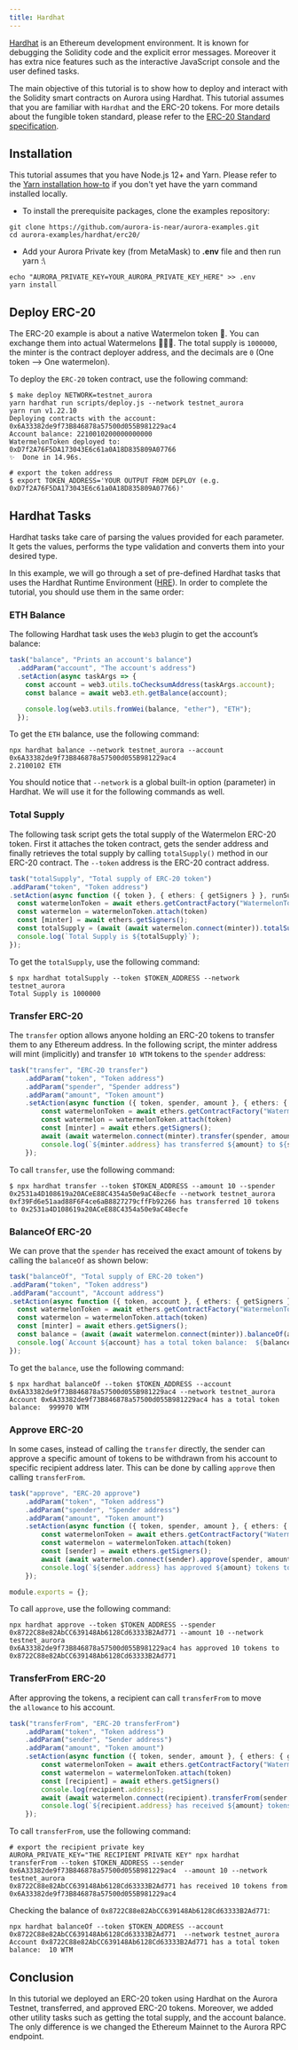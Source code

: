 ```yaml
---
title: Hardhat
---
```

[​](https://doc.aurora.dev/interact/hardhat/#introduction "Direct link to heading")[Hardhat](https://hardhat.org/) is an Ethereum development environment. It is known for debugging the Solidity code and the explicit error messages. Moreover it has extra nice features such as the interactive JavaScript console and the user defined tasks.

The main objective of this tutorial is to show how to deploy and interact with the Solidity smart contracts on Aurora using Hardhat. This tutorial assumes that you are familiar with `Hardhat` and the ERC-20 tokens. For more details about the fungible token standard, please refer to the [ERC-20 Standard specification](https://eips.ethereum.org/EIPS/eip-20).

## Installation[​](https://doc.aurora.dev/interact/hardhat/#installation "Direct link to heading")

This tutorial assumes that you have Node.js 12+ and Yarn. Please refer to the [Yarn installation how-to](https://classic.yarnpkg.com/en/docs/install#mac-stable) if you don't yet have the yarn command installed locally.

*   To install the prerequisite packages, clone the examples repository:

```shell
git clone https://github.com/aurora-is-near/aurora-examples.git
cd aurora-examples/hardhat/erc20/
```

*   Add your Aurora Private key (from MetaMask) to **.env** file and then run yarn :\


```shell
echo "AURORA_PRIVATE_KEY=YOUR_AURORA_PRIVATE_KEY_HERE" >> .env
yarn install
```

## Deploy ERC-20[​](https://doc.aurora.dev/interact/hardhat/#deploy-erc-20 "Direct link to heading")

The ERC-20 example is about a native Watermelon token 🍉. You can exchange them into actual Watermelons 🍉🍉🍉. The total supply is `1000000`, the minter is the contract deployer address, and the decimals are `0` (One token --> One watermelon).

To deploy the `ERC-20` token contract, use the following command:

```shell
$ make deploy NETWORK=testnet_aurora
yarn hardhat run scripts/deploy.js --network testnet_aurora
yarn run v1.22.10
Deploying contracts with the account: 0x6A33382de9f73B846878a57500d055B981229ac4
Account balance: 2210010200000000000
WatermelonToken deployed to: 0xD7f2A76F5DA173043E6c61a0A18D835809A07766
✨  Done in 14.96s.

# export the token address
$ export TOKEN_ADDRESS='YOUR OUTPUT FROM DEPLOY (e.g. 0xD7f2A76F5DA173043E6c61a0A18D835809A07766)'
```

## Hardhat Tasks[​](https://doc.aurora.dev/interact/hardhat/#hardhat-tasks "Direct link to heading")

Hardhat tasks take care of parsing the values provided for each parameter. It gets the values, performs the type validation and converts them into your desired type.

In this example, we will go through a set of pre-defined Hardhat tasks that uses the Hardhat Runtime Environment ([HRE](https://hardhat.org/advanced/hardhat-runtime-environment.html)). In order to complete the tutorial, you should use them in the same order:

### ETH Balance[​](https://doc.aurora.dev/interact/hardhat/#eth-balance "Direct link to heading")

The following Hardhat task uses the `Web3` plugin to get the account’s balance:

```typescript
task("balance", "Prints an account's balance")
  .addParam("account", "The account's address")
  .setAction(async taskArgs => {
    const account = web3.utils.toChecksumAddress(taskArgs.account);
    const balance = await web3.eth.getBalance(account);

    console.log(web3.utils.fromWei(balance, "ether"), "ETH");
  });
```

To get the `ETH` balance, use the following command:

```shell
npx hardhat balance --network testnet_aurora --account 0x6A33382de9f73B846878a57500d055B981229ac4
2.2100102 ETH
```

You should notice that `--network` is a global built-in option (parameter) in Hardhat. We will use it for the following commands as well.

### Total Supply[​](https://doc.aurora.dev/interact/hardhat/#total-supply "Direct link to heading")

The following task script gets the total supply of the Watermelon ERC-20 token. First it attaches the token contract, gets the sender address and finally retrieves the total supply by calling `totalSupply()` method in our ERC-20 contract. The `--token` address is the ERC-20 contract address.

```typescript
task("totalSupply", "Total supply of ERC-20 token")
.addParam("token", "Token address")
.setAction(async function ({ token }, { ethers: { getSigners } }, runSuper) {
  const watermelonToken = await ethers.getContractFactory("WatermelonToken")
  const watermelon = watermelonToken.attach(token)
  const [minter] = await ethers.getSigners();
  const totalSupply = (await (await watermelon.connect(minter)).totalSupply()).toNumber()
  console.log(`Total Supply is ${totalSupply}`);
});
```

To get the `totalSupply`, use the following command:

```shell
$ npx hardhat totalSupply --token $TOKEN_ADDRESS --network testnet_aurora
Total Supply is 1000000
```

### Transfer ERC-20[​](https://doc.aurora.dev/interact/hardhat/#transfer-erc-20 "Direct link to heading")

The `transfer` option allows anyone holding an ERC-20 tokens to transfer them to any Ethereum address. In the following script, the minter address will mint (implicitly) and transfer `10 WTM` tokens to the `spender` address:

```typescript
task("transfer", "ERC-20 transfer")
    .addParam("token", "Token address")
    .addParam("spender", "Spender address")
    .addParam("amount", "Token amount")
    .setAction(async function ({ token, spender, amount }, { ethers: { getSigners } }, runSuper) {
        const watermelonToken = await ethers.getContractFactory("WatermelonToken")
        const watermelon = watermelonToken.attach(token)
        const [minter] = await ethers.getSigners();
        await (await watermelon.connect(minter).transfer(spender, amount)).wait()
        console.log(`${minter.address} has transferred ${amount} to ${spender}`);
    });
```

To call `transfer`, use the following command:

```shell
$ npx hardhat transfer --token $TOKEN_ADDRESS --amount 10 --spender 0x2531a4D108619a20ACeE88C4354a50e9aC48ecfe --network testnet_aurora
0xf39Fd6e51aad88F6F4ce6aB8827279cffFb92266 has transferred 10 tokens to 0x2531a4D108619a20ACeE88C4354a50e9aC48ecfe
```

### BalanceOf ERC-20[​](https://doc.aurora.dev/interact/hardhat/#balanceof-erc-20 "Direct link to heading")

We can prove that the `spender` has received the exact amount of tokens by calling the `balanceOf` as shown below:

```typescript
task("balanceOf", "Total supply of ERC-20 token")
.addParam("token", "Token address")
.addParam("account", "Account address")
.setAction(async function ({ token, account }, { ethers: { getSigners } }, runSuper) {
  const watermelonToken = await ethers.getContractFactory("WatermelonToken")
  const watermelon = watermelonToken.attach(token)
  const [minter] = await ethers.getSigners();
  const balance = (await (await watermelon.connect(minter)).balanceOf(account)).toNumber()
  console.log(`Account ${account} has a total token balance:  ${balance} WTM`);
});
```

To get the `balance`, use the following command:

```shell
$ npx hardhat balanceOf --token $TOKEN_ADDRESS --account 0x6A33382de9f73B846878a57500d055B981229ac4 --network testnet_aurora
Account 0x6A33382de9f73B846878a57500d055B981229ac4 has a total token balance:  999970 WTM
```

### Approve ERC-20[​](https://doc.aurora.dev/interact/hardhat/#approve-erc-20 "Direct link to heading")

In some cases, instead of calling the `transfer` directly, the sender can approve a specific amount of tokens to be withdrawn from his account to specific recipient address later. This can be done by calling `approve` then calling `transferFrom`.

```typescript
task("approve", "ERC-20 approve")
    .addParam("token", "Token address")
    .addParam("spender", "Spender address")
    .addParam("amount", "Token amount")
    .setAction(async function ({ token, spender, amount }, { ethers: { getSigners } }, runSuper) {
        const watermelonToken = await ethers.getContractFactory("WatermelonToken")
        const watermelon = watermelonToken.attach(token)
        const [sender] = await ethers.getSigners();
        await (await watermelon.connect(sender).approve(spender, amount)).wait()
        console.log(`${sender.address} has approved ${amount} tokens to ${spender}`);
    });

module.exports = {};
```

To call `approve`, use the following command:

```shell
npx hardhat approve --token $TOKEN_ADDRESS --spender 0x8722C88e82AbCC639148Ab6128Cd63333B2Ad771 --amount 10 --network testnet_aurora
0x6A33382de9f73B846878a57500d055B981229ac4 has approved 10 tokens to 0x8722C88e82AbCC639148Ab6128Cd63333B2Ad771
```

### TransferFrom ERC-20[​](https://doc.aurora.dev/interact/hardhat/#transferfrom-erc-20 "Direct link to heading")

After approving the tokens, a recipient can call `transferFrom` to move the `allowance` to his account.

```typescript
task("transferFrom", "ERC-20 transferFrom")
    .addParam("token", "Token address")
    .addParam("sender", "Sender address")
    .addParam("amount", "Token amount")
    .setAction(async function ({ token, sender, amount }, { ethers: { getSigners } }, runSuper) {
        const watermelonToken = await ethers.getContractFactory("WatermelonToken")
        const watermelon = watermelonToken.attach(token)
        const [recipient] = await ethers.getSigners()
        console.log(recipient.address);
        await (await watermelon.connect(recipient).transferFrom(sender, recipient.address, amount)).wait()
        console.log(`${recipient.address} has received ${amount} tokens from ${sender}`)
    });
```

To call `transferFrom`, use the following command:

```shell
# export the recipient private key
AURORA_PRIVATE_KEY="THE RECIPIENT PRIVATE KEY" npx hardhat transferFrom --token $TOKEN_ADDRESS --sender 0x6A33382de9f73B846878a57500d055B981229ac4  --amount 10 --network testnet_aurora
0x8722C88e82AbCC639148Ab6128Cd63333B2Ad771 has received 10 tokens from 0x6A33382de9f73B846878a57500d055B981229ac4
```

Checking the balance of `0x8722C88e82AbCC639148Ab6128Cd63333B2Ad771`:

```shell
npx hardhat balanceOf --token $TOKEN_ADDRESS --account 0x8722C88e82AbCC639148Ab6128Cd63333B2Ad771  --network testnet_aurora
Account 0x8722C88e82AbCC639148Ab6128Cd63333B2Ad771 has a total token balance:  10 WTM
```

## Conclusion[​](https://doc.aurora.dev/interact/hardhat/#conclusion "Direct link to heading")

In this tutorial we deployed an ERC-20 token using Hardhat on the Aurora Testnet, transferred, and approved ERC-20 tokens. Moreover, we added other utility tasks such as getting the total supply, and the account balance. The only difference is we changed the Ethereum Mainnet to the Aurora RPC endpoint.
